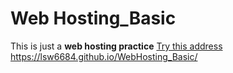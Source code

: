 # Web Hosting_Basic

This is just a **web hosting practice**
[Try this address](https://lsw6684.github.io/WebHosting_Basic/)
https://lsw6684.github.io/WebHosting_Basic/
